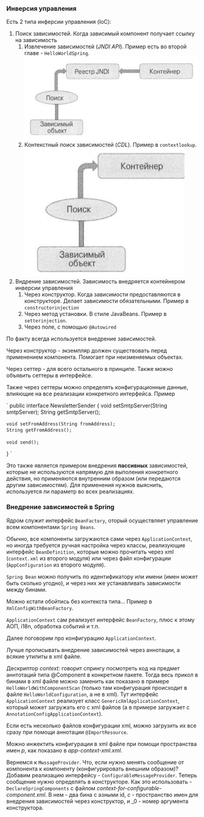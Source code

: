 ### Инверсия управления
Есть 2 типа инферсии управления (IoC):
1. Поиск зависимостей. Когда зависимый компонент получает ссылку на зависимость
   1. Извлечение зависимостей (_JNDI API_). Пример есть во второй главе - `HelloWorldSpring`.
   ![img.png](img.png)
   2. Контекстный поиск зависимостей (_CDL_). Пример в `contextlookup`.
   ![img_1.png](img_1.png)
2. Вндрение зависимостей. Зависимость внедряется контейнером инверсии управления
   1. Через конструктор. Когда зависимости предоставляются в конструкторе. Делает зависимости обязательными. Пример в 
   `constructorinjection`
   2. Через метод установки. В стиле JavaBeans. Пример в `setterinjection`. 
   3. Через поле, с помощью `@Autowired`
   
По факту всегда используется внедрение зависимостей.

Через конструктор - экземпляр должен существовать перед применением компонента. Помогает при неизменяемых объектах.

Через сеттер - для всего остального в принципе. Также можно объявить сеттеры в интерфейсе. 

Также через сеттеры можно определять конфигурационные данные, влияющие на все реализации конкретного интерфейса. Пример 

`
public interface NewsletterSender {
void setSmtpServer(String smtpServer);
String getSmtpServer();

    void setFromAddress(String fromAddress); 
    String getFromAddress();

    void send(); 
}
`

Это также является примером внедрения **пассивных** зависимостей, которые не используются напрямую для выполения 
конкретного действия, но применяются внутренним образом (или передаются другим зависимостям). Для применения нужнов 
выяснить, используется ли параметр во всех реализациях.

### Внедрение зависимостей в Spring

Ядром служит интерфейс `BeanFactory`, оторый осуществляет управление всем компонентами `Spring Beans`. 

Обычно, все компоненты загружаются сами через `ApplicationContext`, но иногда требуется ручная настройка через классы, 
реализующие интерфейс `BeanDefinition`, которые можно прочитать через xml (`context.xml` из второго модуля) или через 
файл конфигурации (`AppConfiguration` из второго модуля).

`Spring Bean` можно получить по идентификатору или имени (имен может быть сколько угодно), и через них же устанавливать 
зависимости между бинами.

Можно кстати обойтись без контекста типа... Пример в `XmlConfigWithBeanFactory`.

`ApplicationContext` сам реализует интерфейс `BeanFactory`, плюс к этому АОП, i18n, обработка событий и т.п.

Далее поговорим про конфигурацию `ApplicationContext`.

Лучше прописывать внедрение зависимостей через аннотации, а всякие утилиты в xml файле.

Дескриптор _context: <component-scan>_ говорит спрингу посмотреть код на предмет аннтотаций типа @Component в конкретном 
пакете. Тогда весь прикол в бинами в xml файле можно заменить как показано в примере `HelloWorldWithComponentScan` 
(только там конфигурация происходит в файле `HelloWorldConfiguration`, а не в xml). Тут интерфейс `ApplicationContext` 
реализует класс `GenericXmlApplicationContext`, который может загружать его с xml файлов (а в примере загружает с 
`AnnotationConfigApplicationContext`).

Если есть несколько файлов конфигурации xml, можно загрузить их все сразу при помощи аннотации `@ImportResource`.

Можно инжектить конфигурации в xml файле при помощи пространства имен _p_, как показано в _app-context-xml.xml_.

Вернемся к `MwssageProvider`. Что, если нужно менять сообщение от компонента к компоненту (конфигурировать внешним 
образом)? Добавим реализацию интерфейсу - `ConfigurableMessageProvider`. Теперь сообщение нужно определять в 
конструкторе. Как это использовать - `DeclareSpringComponents` с файлом _context-for-configurable-component.xml_.
В нем - два бина с азными id, _c_ - пространство имен для внедрения зависимостей через конструктор, и _0 - номер 
аргумента конструктора.




